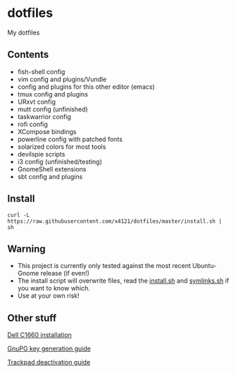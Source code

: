 # dotfiles
My dotfiles

## Contents
* fish-shell config
* vim config and plugins/Vundle
* config and plugins for this other editor (emacs)
* tmux config and plugins
* URxvt config
* mutt config (unfinished)
* taskwarrior config
* rofi config
* XCompose bindings
* powerline config with patched fonts
* solarized colors for most tools
* devilspie scripts
* i3 config (unfinished/testing)
* GnomeShell extensions
* sbt config and plugins

## Install
`curl -L https://raw.githubusercontent.com/x4121/dotfiles/master/install.sh | sh`

## Warning
* This project is currently only tested against the most recent Ubuntu-Gnome release (if even!)
* The install script will overwrite files,
  read the [install.sh](install.sh) and
  [symlinks.sh](symlinks.sh) if you want to know which.
* Use at your own risk!

## Other stuff
[Dell C1660 installation](doc/Dell_C1660.md)

[GnuPG key generation guide](doc/gpg.md)

[Trackpad deactivation guide](doc/trackpad.md)
